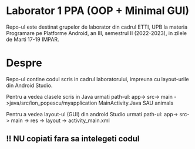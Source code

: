 # Laborator 1 PPA (OOP + Minimal GUI)
Repo-ul este destinat grupelor de laborator din cadrul ETTI, UPB la materia Programare pe Platforme Android, an III, semestrul II (2022-2023), in zilele de Marti 17-19 IMPAR.

# Despre
Repo-ul contine codul scris in cadrul laboratorului, impreuna cu layout-urile din Android Studio.

Pentru a vedea clasele scris in Java urmati path-ul: app-> src-> main ->java/src/ion_popescu/myapplication MainActivity.Java SAU animals

Pentru a vedea layout-ul (GUI) din android Studio urmati path-ul: app-> src-> main -> res -> layout -> activity_main.xml

<h2> !! NU copiati fara sa intelegeti codul </h2>
